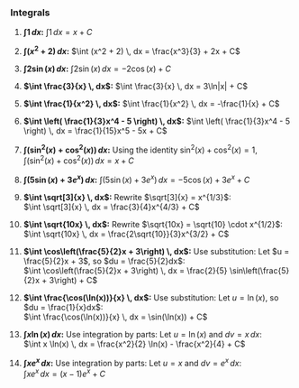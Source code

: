 ### Integrals

1. **$\int 1 \, dx$:**
   $\int 1 \, dx = x + C$

2. **$\int (x^2 + 2) \, dx$:**
   $\int (x^2 + 2) \, dx = \frac{x^3}{3} + 2x + C$

3. **$\int 2\sin(x) \, dx$:**
   $\int 2\sin(x) \, dx = -2\cos(x) + C$

4. **$\int \frac{3}{x} \, dx$:**
   $\int \frac{3}{x} \, dx = 3\ln|x| + C$

5. **$\int \frac{1}{x^2} \, dx$:**
   $\int \frac{1}{x^2} \, dx = -\frac{1}{x} + C$

6. **$\int \left( \frac{1}{3}x^4 - 5 \right) \, dx$:**
   $\int \left( \frac{1}{3}x^4 - 5 \right) \, dx = \frac{1}{15}x^5 - 5x + C$

7. **$\int (\sin^2(x) + \cos^2(x)) \, dx$:**
   Using the identity $\sin^2(x) + \cos^2(x) = 1$,  
   $\int (\sin^2(x) + \cos^2(x)) \, dx = x + C$

8. **$\int (5\sin(x) + 3e^x) \, dx$:**
   $\int (5\sin(x) + 3e^x) \, dx = -5\cos(x) + 3e^x + C$

9. **$\int \sqrt[3]{x} \, dx$:**
   Rewrite $\sqrt[3]{x} = x^{1/3}$:  
   $\int \sqrt[3]{x} \, dx = \frac{3}{4}x^{4/3} + C$

10. **$\int \sqrt{10x} \, dx$:**
    Rewrite $\sqrt{10x} = \sqrt{10} \cdot x^{1/2}$:  
    $\int \sqrt{10x} \, dx = \frac{2\sqrt{10}}{3}x^{3/2} + C$

11. **$\int \cos\left(\frac{5}{2}x + 3\right) \, dx$:**
    Use substitution: Let $u = \frac{5}{2}x + 3$, so $du = \frac{5}{2}dx$:  
    $\int \cos\left(\frac{5}{2}x + 3\right) \, dx = \frac{2}{5} \sin\left(\frac{5}{2}x + 3\right) + C$

12. **$\int \frac{\cos(\ln(x))}{x} \, dx$:**
    Use substitution: Let $u = \ln(x)$, so $du = \frac{1}{x}dx$:  
    $\int \frac{\cos(\ln(x))}{x} \, dx = \sin(\ln(x)) + C$

13. **$\int x \ln(x) \, dx$:**
    Use integration by parts: Let $u = \ln(x)$ and $dv = x \, dx$:  
    $\int x \ln(x) \, dx = \frac{x^2}{2} \ln(x) - \frac{x^2}{4} + C$

14. **$\int x e^x \, dx$:**
    Use integration by parts: Let $u = x$ and $dv = e^x \, dx$:  
    $\int x e^x \, dx = (x - 1)e^x + C$

